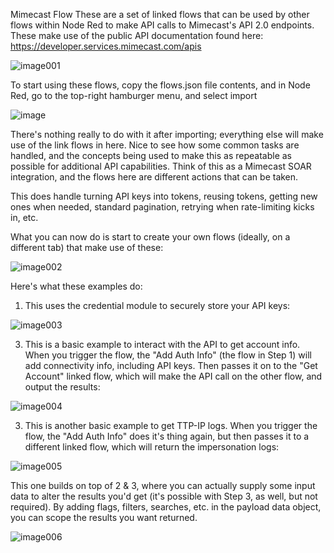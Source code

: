 Mimecast Flow
These are a set of linked flows that can be used by other flows within Node Red to make API calls to Mimecast's API 2.0 endpoints. These make use of the public API documentation found here: https://developer.services.mimecast.com/apis

![image001](https://github.com/dhb41/nodered/assets/141678879/6694629b-cd7e-4803-9548-080fd377b4eb)

To start using these flows, copy the flows.json file contents, and in Node Red, go to the top-right hamburger menu, and select import

![image](https://github.com/dhb41/nodered/assets/141678879/9b5c04f4-3c9c-4d82-b48f-651f9136eea3)

There's nothing really to do with it after importing; everything else will make use of the link flows in here. Nice to see how some common tasks are handled, and the concepts being used to make this as repeatable as possible for additional API capabilities. Think of this as a Mimecast SOAR integration, and the flows here are different actions that can be taken.

This does handle turning API keys into tokens, reusing tokens, getting new ones when needed, standard pagination, retrying when rate-limiting kicks in, etc.

What you can now do is start to create your own flows (ideally, on a different tab) that make use of these:

![image002](https://github.com/dhb41/nodered/assets/141678879/c5b18de4-fa35-4d27-8549-0e584d3c4a50)

Here's what these examples do:

1. This uses the credential module to securely store your API keys:

![image003](https://github.com/dhb41/nodered/assets/141678879/118c6dd0-a141-499d-a3bc-b8e482c923ec)

3. This is a basic example to interact with the API to get account info. When you trigger the flow, the "Add Auth Info" (the flow in Step 1) will add connectivity info, including API keys. Then passes it on to the "Get Account" linked flow, which will make the API call on the other flow, and output the results:

![image004](https://github.com/dhb41/nodered/assets/141678879/7ecb851e-b940-4de0-8823-dd2889159e80)

3. This is another basic example to get TTP-IP logs. When you trigger the flow, the "Add Auth Info" does it's thing again, but then passes it to a different linked flow, which will return the impersonation logs:

![image005](https://github.com/dhb41/nodered/assets/141678879/9fc27bae-94e0-40d8-8de9-34ab90f389f1)

This one builds on top of 2 & 3, where you can actually supply some input data to alter the results you'd get (it's possible with Step 3, as well, but not required). By adding flags, filters, searches, etc. in the payload data object, you can scope the results you want returned.

![image006](https://github.com/dhb41/nodered/assets/141678879/4250c85e-21b8-437f-a71e-90b0f854434a)
